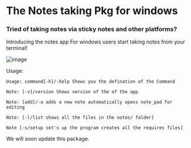 # The Notes taking Pkg for windows

### Tried of taking notes via sticky notes and other platforms?

Introducing the notes app For windows users start taking notes from your terminal!


![image](https://user-images.githubusercontent.com/57910021/139191210-b5b5f7e6-a438-4ae2-9063-0700084b6213.png)


Usage:

```
Usage: command[-h]/-help Shows you the defination of the Command

Note: [-v]/version Shows version of the of the app

Note: [add]/-a adds a new note automatically opens note_pad for editing

Note: [-l/list shows all the files in the notes/ folder]

Note [-s/setup set's up the program creates all the requires files]

```

We will soon update this package.